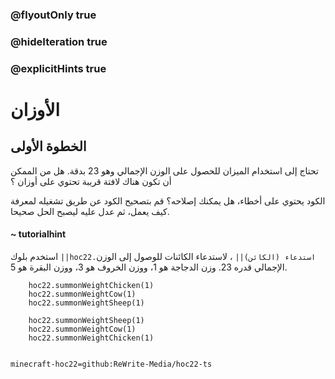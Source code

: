 ### @flyoutOnly true
### @hideIteration true
### @explicitHints true


# الأوزان

## الخطوة الأولى
تحتاج إلى استخدام الميزان للحصول على الوزن الإجمالي وهو 23 بدقة. هل من الممكن أن تكون هناك لافتة قريبة تحتوي على أوزان ؟

الكود يحتوي على أخطاء، هل يمكنك إصلاحه؟ قم بتصحيح الكود عن طريق تشغيله لمعرفة كيف يعمل، ثم عدل عليه ليصبح الحل صحيحا.

#### ~ tutorialhint  
استخدم بلوك ``||hoc22.استدعاء (الكائن)||`` ، لاستدعاء الكائنات للوصول إلى الوزن الإجمالي قدره 23. وزن الدجاجة هو 1، ووزن الخروف هو 3، ووزن البقرة هو 5.



```ghost
    hoc22.summonWeightChicken(1)
    hoc22.summonWeightCow(1)
    hoc22.summonWeightSheep(1)
```
```template
    hoc22.summonWeightSheep(1)
    hoc22.summonWeightCow(1)
    hoc22.summonWeightChicken(1)
      
```
```package
minecraft-hoc22=github:ReWrite-Media/hoc22-ts
```